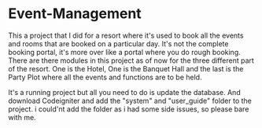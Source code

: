 # Event-Management

This a project that I did for a resort where it's used to book all the events and rooms that are booked on a particular day. It's not the complete booking portal, it's more over like a portal where you do rough booking. There are there modules in this project as of now for the three different part of the resort. One is the Hotel, One is the Banquet Hall and the last is the Party Plot where all the events and functions are to be held.

It's a running project but all you need to do is update the database. And download Codeigniter and add the "system" and "user_guide" folder to the project. i could'nt add the folder as i had some side issues, so please bare with me.
